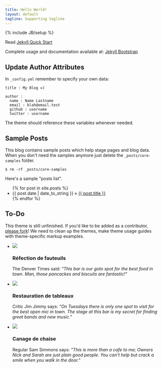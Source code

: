 ```yaml
---
title: Hello World!
layout: default
tagline: Supporting tagline
---
```


{% include JB/setup %}

Read [Jekyll Quick Start](http://jekyllbootstrap.com/usage/jekyll-quick-start.html)

Complete usage and documentation available at: [Jekyll Bootstrap](http://jekyllbootstrap.com)

## Update Author Attributes

In `_config.yml` remember to specify your own data:
    
    title : My Blog =)
    
    author :
      name : Name Lastname
      email : blah@email.test
      github : username
      twitter : username

The theme should reference these variables whenever needed.
    
## Sample Posts

This blog contains sample posts which help stage pages and blog data.
When you don't need the samples anymore just delete the `_posts/core-samples` folder.

    $ rm -rf _posts/core-samples

Here's a sample "posts list".

<ul class="posts">
  {% for post in site.posts %}
    <li><span>{{ post.date | date_to_string }}</span> &raquo; <a href="{{ BASE_PATH }}{{ post.url }}">{{ post.title }}</a></li>
  {% endfor %}
</ul>

## To-Do

This theme is still unfinished. If you'd like to be added as a contributor, [please fork](http://github.com/plusjade/jekyll-bootstrap)!
We need to clean up the themes, make theme usage guides with theme-specific markup examples.

<div class="row-fluid">
<ul class="thumbnails">
  <li class="span4">
    <div class="thumbnail">
      <img src="/img/food.jpg" class="spinto-editable" id="food-image" />
      <div class="caption spinto-editable" id="left-column">
        <h3>Réfection de fauteuils</h3>
        <p>The Denver Times said: <i>"This bar is our
          goto spot for the best food in town. Man, those pancackes
          and biscuits are fantastic!"</i></p>
      </div>
    </div>
  </li>
  <li class="span4">
    <div class="thumbnail">
      <img src="/img/band.jpg" class="spinto-editable" id="band-image" />
      <div class="caption spinto-editable" id="middle-column">
        <h3>Restauration de tableaux</h3>
        <p>Critic Jim Jimmy says: <i>"On Tuesdays there is only
          one spot to visit for the best open mic in town. The
          stage at this bar is my secret for finding great bands
          and new music."</i></p>
      </div>
    </div>
  </li>
  <li class="span4">
    <div class="thumbnail">
      <img src="/img/fun.jpg" class="spinto-editable" id="fun-image" />
      <div class="caption spinto-editable" id="right-column">
        <h3>Canage de chaise</h3>
        <p>Regular Sam Simmons says: <i>"This is more than a
          cafe to me; Owners Nick and Sarah are just plain
          good people. You can't help but crack a smile when
          you walk in the door."</i></p>
      </div>
    </div>
  </li>
</ul>
</div>


